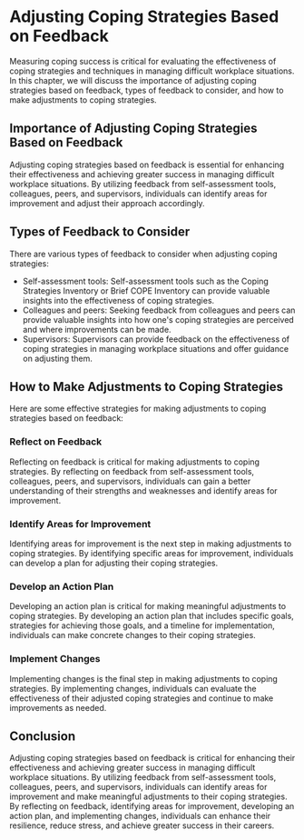Adjusting Coping Strategies Based on Feedback
==================================================================================

Measuring coping success is critical for evaluating the effectiveness of coping strategies and techniques in managing difficult workplace situations. In this chapter, we will discuss the importance of adjusting coping strategies based on feedback, types of feedback to consider, and how to make adjustments to coping strategies.

Importance of Adjusting Coping Strategies Based on Feedback
-----------------------------------------------------------

Adjusting coping strategies based on feedback is essential for enhancing their effectiveness and achieving greater success in managing difficult workplace situations. By utilizing feedback from self-assessment tools, colleagues, peers, and supervisors, individuals can identify areas for improvement and adjust their approach accordingly.

Types of Feedback to Consider
-----------------------------

There are various types of feedback to consider when adjusting coping strategies:

* Self-assessment tools: Self-assessment tools such as the Coping Strategies Inventory or Brief COPE Inventory can provide valuable insights into the effectiveness of coping strategies.
* Colleagues and peers: Seeking feedback from colleagues and peers can provide valuable insights into how one's coping strategies are perceived and where improvements can be made.
* Supervisors: Supervisors can provide feedback on the effectiveness of coping strategies in managing workplace situations and offer guidance on adjusting them.

How to Make Adjustments to Coping Strategies
--------------------------------------------

Here are some effective strategies for making adjustments to coping strategies based on feedback:

### Reflect on Feedback

Reflecting on feedback is critical for making adjustments to coping strategies. By reflecting on feedback from self-assessment tools, colleagues, peers, and supervisors, individuals can gain a better understanding of their strengths and weaknesses and identify areas for improvement.

### Identify Areas for Improvement

Identifying areas for improvement is the next step in making adjustments to coping strategies. By identifying specific areas for improvement, individuals can develop a plan for adjusting their coping strategies.

### Develop an Action Plan

Developing an action plan is critical for making meaningful adjustments to coping strategies. By developing an action plan that includes specific goals, strategies for achieving those goals, and a timeline for implementation, individuals can make concrete changes to their coping strategies.

### Implement Changes

Implementing changes is the final step in making adjustments to coping strategies. By implementing changes, individuals can evaluate the effectiveness of their adjusted coping strategies and continue to make improvements as needed.

Conclusion
----------

Adjusting coping strategies based on feedback is critical for enhancing their effectiveness and achieving greater success in managing difficult workplace situations. By utilizing feedback from self-assessment tools, colleagues, peers, and supervisors, individuals can identify areas for improvement and make meaningful adjustments to their coping strategies. By reflecting on feedback, identifying areas for improvement, developing an action plan, and implementing changes, individuals can enhance their resilience, reduce stress, and achieve greater success in their careers.
